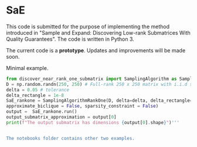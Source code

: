 # SaE
This code is submitted for the purpose of implementing the method introduced in "Sample and Expand: Discovering Low-rank Submatrices With Quality Guarantees". The code is written in Python 3. 

The current code is a **prototype**. Updates and improvements will be made soon. 

Minimal example. 
```python
from discover_near_rank_one_submatrix import SamplingAlgorithm as SamplingAlgorithmRankOne
D = np.random.randn(250, 250) # Full-rank 250 x 250 matrix with i.i.d standard gaussian entries 
delta = 0.05 # tolerance 
delta_rectangle = 1e-8
SaE_rankone = SamplingAlgorithmRankOne(D, delta=delta, delta_rectangle=delta_rectangle, 
approximate_biclique = False, sparsity_constraint = False)
output =  SaE_rankone.run()
output_submatrix_approximation = output[0]
print(f"The output submatrix has dimensions {output[0].shape}")'''


The notebooks folder contains other two examples. 




